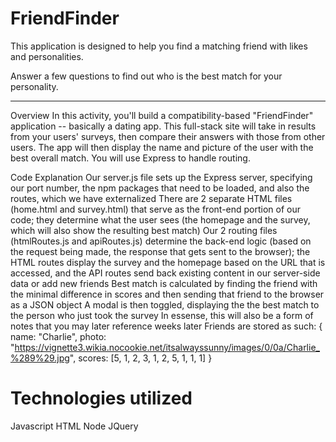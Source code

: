 # FriendFinder

This application is designed to help you find a matching friend with likes and personalities. 

Answer a few questions to find out who is the best match for your personality.

<hr>

Overview
In this activity, you'll build a compatibility-based "FriendFinder" application -- basically a dating app. This full-stack site will take in results from your users' surveys, then compare their answers with those from other users. The app will then display the name and picture of the user with the best overall match. You will use Express to handle routing. 



Code Explanation
Our server.js file sets up the Express server, specifying our port number, the npm packages that need to be loaded, and also the routes, which we have externalized
There are 2 separate HTML files (home.html and survey.html) that serve as the front-end portion of our code; they determine what the user sees (the homepage and the survey, which will also show the resulting best match)
Our 2 routing files (htmlRoutes.js and apiRoutes.js) determine the back-end logic (based on the request being made, the response that gets sent to the browser); the HTML routes display the survey and the homepage based on the URL that is accessed, and the API routes send back existing content in our server-side data or add new friends
Best match is calculated by finding the friend with the minimal difference in scores and then sending that friend to the browser as a JSON object
A modal is then toggled, displaying the the best match to the person who just took the survey
In essense, this will also be a form of notes that you may later reference weeks later
Friends are stored as such:
{
	name: "Charlie",
	photo: "https://vignette3.wikia.nocookie.net/itsalwayssunny/images/0/0a/Charlie_%289%29.jpg",
	scores: [5, 1, 2, 3, 1, 2, 5, 1, 1, 1]
}

<h1>Technologies utilized</h1>

Javascript
HTML
Node
JQuery

